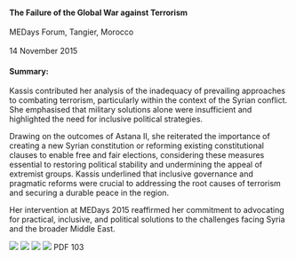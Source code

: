<h4>The Failure of the Global War against Terrorism</h4>


MEDays Forum, Tangier, Morocco  
<br>
14 November 2015

	
<h4>Summary:</h4>	

Kassis contributed her analysis of the inadequacy of prevailing approaches to combating terrorism, particularly within the context of the Syrian conflict. She emphasised that military solutions alone were insufficient and highlighted the need for inclusive political strategies.

Drawing on the outcomes of Astana II, she reiterated the importance of creating a new Syrian constitution or reforming existing constitutional clauses to enable free and fair elections, considering these measures essential to restoring political stability and undermining the appeal of extremist groups. Kassis underlined that inclusive governance and pragmatic reforms were crucial to addressing the root causes of terrorism and securing a durable peace in the region.

Her intervention at MEDays 2015 reaffirmed her commitment to advocating for practical, inclusive, and political solutions to the challenges facing Syria and the broader Middle East.

![](99.JPG)
![](100.JPG)
![](101.JPG)
![](102.JPG)
PDF 103
